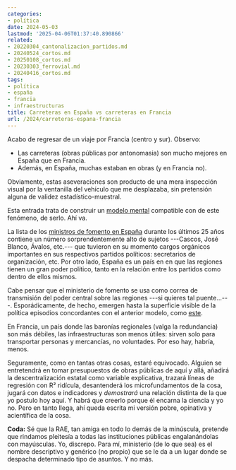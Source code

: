 ```yaml
---
categories:
- política
date: 2024-05-03
lastmod: '2025-04-06T01:37:40.890866'
related:
- 20220304_cantonalizacion_partidos.md
- 20240524_cortos.md
- 20250108_cortos.md
- 20230303_ferrovial.md
- 20240416_cortos.md
tags:
- política
- españa
- francia
- infraestructuras
title: Carreteras en España vs carreteras en Francia
url: /2024/carreteras-espana-francia
---
```


Acabo de regresar de un viaje por Francia (centro y sur). Observo:
- Las carreteras (obras públicas por antonomasia) son mucho mejores en España que en Francia.
- Además, en España, muchas estaban en obras (y en Francia no).

Obviamente, estas aseveraciones son producto de una mera inspección visual por la ventanilla del vehículo que me desplazaba, sin pretensión alguna de validez estadístico-muestral.

Esta entrada trata de construir un
[modelo mental](/2024/modelos-mentales/)
compatible con de este fenómeno, de serlo. Ahí va.

La lista de los
[ministros de fomento en España](https://es.wikipedia.org/wiki/Anexo:Ministros_de_Fomento_de_Espa%C3%B1a)
durante los últimos 25 años contiene un número sorprendentemente alto de sujetos ---Cascos, José Blanco, Ávalos, etc.--- que tuvieron en su momento cargos orgánicos importantes en sus respectivos partidos políticos: secretarios de organización, etc. Por otro lado, España es un país en en que las regiones tienen un gran poder político, tanto en la relación entre los partidos como dentro de ellos mismos.

Cabe pensar que el ministerio de fomento se usa como correa de transmisión del poder central sobre las regiones ---si quieres tal puente...---. Esporádicamente, de hecho, emergen hasta la superficie visible de la política episodios concordantes con el anterior modelo, como
[este](https://www.20minutos.es/noticia/5221007/0/alcalde-socialista-leon-amenazado-asesor-abalos-era-casi-amenaza-propio-ministerio-ministro/).

En Francia, un país donde las baronías regionales (valga la redundancia) son más débiles, las infraestructuras son menos útiles: sirven solo para transportar personas y mercancías, no voluntades. Por eso hay, habría, menos.

Seguramente, como en tantas otras cosas, estaré equivocado. Alguien se entretendrá en tomar presupuestos de obras públicas de aquí y allá, añadirá la descentralización estatal como variable explicativa, trazará líneas de regresión con R² ridícula, desantenderá los microfundamentos de la cosa, jugará con datos e indicadores y _demostrará_ una relación distinta de la que yo postulo hoy aquí. Y habrá que creerlo porque él encarna la ciencia y yo no. Pero en tanto llega, ahí queda escrita mi versión pobre, opinativa y acientífica de la cosa.

**Coda:** Sé que la RAE, tan amiga en todo lo demás de la minúscula, pretende que rindamos pleitesía a todas las instituciones públicas engalanándolas con mayúsculas. Yo, discrepo. Para mí, ministerio (de lo que sea) es el nombre descriptivo y genérico (no propio) que se le da a un lugar donde se despacha determinado tipo de asuntos. Y no más.